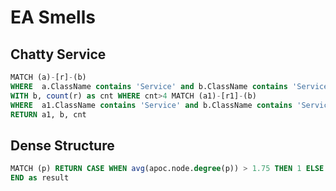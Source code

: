 # EA Smells


## Chatty Service
```sql
MATCH (a)-[r]-(b) 
WHERE  a.ClassName contains 'Service' and b.ClassName contains 'Service' 
WITH b, count(r) as cnt WHERE cnt>4 MATCH (a1)-[r1]-(b) 
WHERE  a1.ClassName contains 'Service' and b.ClassName contains 'Service' 
RETURN a1, b, cnt
```

## Dense Structure

```sql
MATCH (p) RETURN CASE WHEN avg(apoc.node.degree(p)) > 1.75 THEN 1 ELSE 0 
END as result
```